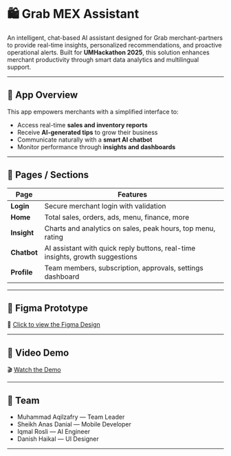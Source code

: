 # 🛍️ Grab MEX Assistant

An intelligent, chat-based AI assistant designed for Grab merchant-partners to provide real-time insights, personalized recommendations, and proactive operational alerts. Built for **UMHackathon 2025**, this solution enhances merchant productivity through smart data analytics and multilingual support.

---

## 📱 App Overview

This app empowers merchants with a simplified interface to:

- Access real-time **sales and inventory reports**
- Receive **AI-generated tips** to grow their business
- Communicate naturally with a **smart AI chatbot**
- Monitor performance through **insights and dashboards**

---

## 🧭 Pages / Sections

| Page     | Features |
|----------|----------|
| **Login**  | Secure merchant login with validation |
| **Home**   | Total sales, orders, ads, menu, finance, more |
| **Insight** | Charts and analytics on sales, peak hours, top menu, rating |
| **Chatbot** | AI assistant with quick reply buttons, real-time insights, growth suggestions |
| **Profile** | Team members, subscription, approvals, settings dashboard |

---

## 📐 Figma Prototype

🔗 [Click to view the Figma Design](https://www.figma.com/file/YOUR_LINK_HERE)

---

## 🎥 Video Demo

🎬 [Watch the Demo](https://www.youtube.com/watch?v=YOUR_VIDEO_LINK_HERE)

---

## 👥 Team

- Muhammad Aqilzafry — Team Leader
- Sheikh Anas Danial — Mobile Developer
- Iqmal Rosli — AI Engineer
- Danish Haikal — UI Designer

---
